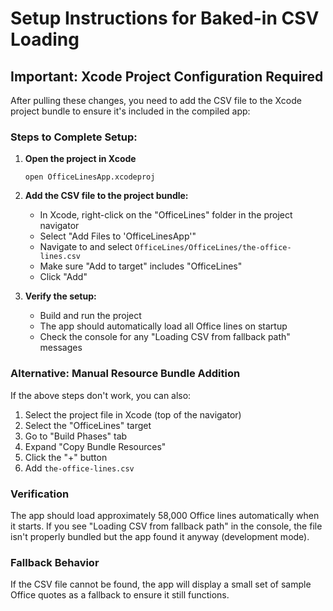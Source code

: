 # Setup Instructions for Baked-in CSV Loading

## Important: Xcode Project Configuration Required

After pulling these changes, you need to add the CSV file to the Xcode project bundle to ensure it's included in the compiled app:

### Steps to Complete Setup:

1. **Open the project in Xcode**
   ```
   open OfficeLinesApp.xcodeproj
   ```

2. **Add the CSV file to the project bundle:**
   - In Xcode, right-click on the "OfficeLines" folder in the project navigator
   - Select "Add Files to 'OfficeLinesApp'"
   - Navigate to and select `OfficeLines/OfficeLines/the-office-lines.csv`
   - Make sure "Add to target" includes "OfficeLines"
   - Click "Add"

3. **Verify the setup:**
   - Build and run the project
   - The app should automatically load all Office lines on startup
   - Check the console for any "Loading CSV from fallback path" messages

### Alternative: Manual Resource Bundle Addition

If the above steps don't work, you can also:

1. Select the project file in Xcode (top of the navigator)
2. Select the "OfficeLines" target
3. Go to "Build Phases" tab
4. Expand "Copy Bundle Resources"
5. Click the "+" button
6. Add `the-office-lines.csv`

### Verification

The app should load approximately 58,000 Office lines automatically when it starts. If you see "Loading CSV from fallback path" in the console, the file isn't properly bundled but the app found it anyway (development mode).

### Fallback Behavior

If the CSV file cannot be found, the app will display a small set of sample Office quotes as a fallback to ensure it still functions.